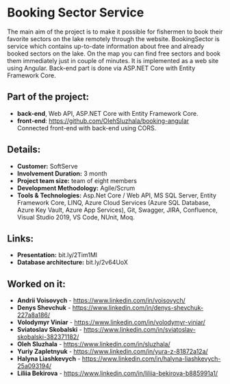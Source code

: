 # Booking Sector Service 
The main aim of the project is to make it possible for fishermen to book their favorite sectors on the lake remotely through the website. BookingSector is service which contains up-to-date information about free and already booked sectors on the lake. On the map you can find free sectors and book them immediately just in couple of minutes. It is implemented as a web site using Angular. Back-end part is done via ASP.NET Core with Entity Framework Core.

## Part of the project: 
  - **back-end**, Web API, ASP.NET Core with Entity Framework Core.
  - **front-end**: https://github.com/OlehSluzhala/booking-angular  <br>
  Connected front-end with back-end using CORS.

## Details:
  - **Customer:** SoftServe
  - **Involvement Duration:** 3 month
  - **Project team size:** team of eight members
  - **Development Methodology:** Agile/Scrum
  - **Tools & Technologies:** 
  Asp.Net Core / Web API, MS SQL Server, Entity Framework Core, LINQ, Azure Cloud Services (Azure SQL Database, Azure Key Vault, Azure App Services), Git, Swagger, JIRA, Confluence, Visual Studio 2019, VS Code, NUnit, Moq.

## Links:
  - **Presentation:** bit.ly/2Tim1Ml
  - **Database architecture:** bit.ly/2v64UoX
  
## Worked on it:
  - **Andrii Voisovych** - https://www.linkedin.com/in/voisovych/
  - **Denys Shevchuk** - https://www.linkedin.com/in/denys-shevchuk-227a8a186/
  - **Volodymyr Viniar** - https://www.linkedin.com/in/volodymyr-viniar/
  - **Sviatoslav Skobalski** - https://www.linkedin.com/in/sviatoslav-skobalski-382371182/
  - **Oleh Sluzhala** - https://www.linkedin.com/in/sluzhala/
  - **Yuriy Zapletnyuk** - https://www.linkedin.com/in/yura-z-81872a12a/
  - **Halyna Liashkevych** - https://www.linkedin.com/in/halyna-liashkevych-25a093194/
  - **Liliia Bekirova** - https://www.linkedin.com/in/liliia-bekirova-b885991a1/

  
  


